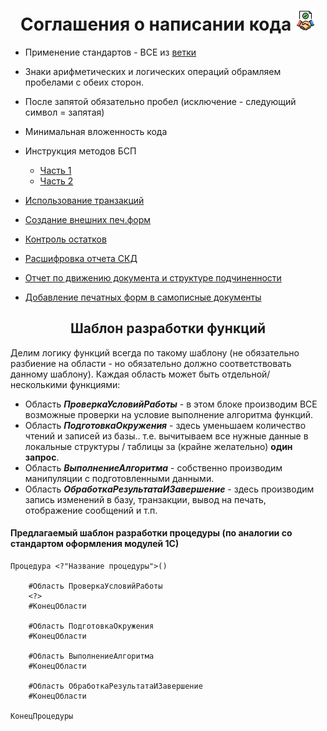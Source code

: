 <h1 align="center">
  Соглашения о написании кода <img src="./Картинки/Соглашение.png" height="32"/>
</h1>

* Применение стандартов - ВСЕ из [ветки](https://its.1c.ru/db/v8std#browse:13:-1:31)
* Знаки арифметических и логических операций обрамляем пробелами с обеих сторон.
*  После запятой обязательно пробел (исключение - следующий символ = запятая)
*  Минимальная вложенность кода
* Инструкция методов БСП
  * [Часть 1](https://infostart.ru/1c/articles/1398340/)
  * [Часть 2](https://infostart.ru/1c/articles/1411756/)
* [Использование транзакций](https://its.1c.ru/db/v8std#content:783:hdoc)
	
* [Создание внешних печ.форм](https://infostart.ru/1c/articles/286059/)
	
* [Контроль остатков](https://курсы-по-1с.рф/articles/2017-02-12-two-methods-for-inventory-check/)
	
* [Расшифровка отчета СКД](https://wiseadvice-it.ru/o-kompanii/blog/articles/rasshifrovka-otcheta-v-1s-8-3-na-skd/)
	
* [Отчет по движению документа и структуре подчиненности](https://1c-bz.ru/programming/90/)
	
* [Добавление печатных форм в самописные документы](https://infostart.ru/1c/articles/674880/)


<h2 align="center">Шаблон разработки функций</h2>
Делим логику функций всегда по такому шаблону (не обязательно разбиение на области - но обязательно должно соответствовать данному шаблону). Каждая область может быть отдельной/несколькими функциями:

* Область ***ПроверкаУсловийРаботы*** - в этом блоке производим ВСЕ возможные проверки на условие выполнение алгоритма функций.
* Область ***ПодготовкаОкружения*** - здесь уменьшаем количество чтений и записей из базы.. т.е. вычитываем все нужные данные в локальные структуры / таблицы за (крайне желательно) **один запрос**.
* Область ***ВыполнениеАлгоритма*** - собственно производим манипуляции с подготовленными данными.
* Область ***ОбработкаРезультатаИЗавершение*** - здесь производим запись изменений в базу, транзакции, вывод на печать, отображение сообщений и т.п.
  
#### Предлагаемый шаблон разработки процедуры (по аналогии со стандартом оформления модулей 1С)
```
Процедура <?"Название процедуры">()
	
	#Область ПроверкаУсловийРаботы
	<?>
	#КонецОбласти
	
	#Область ПодготовкаОкружения
	#КонецОбласти
	
	#Область ВыполнениеАлгоритма
	#КонецОбласти
	
	#Область ОбработкаРезультатаИЗавершение
	#КонецОбласти
	
КонецПроцедуры
```
	
